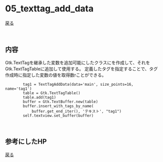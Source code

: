 # 05_texttag_add_data

[戻る](../README.md)

<br>

## 内容 

Gtk.TextTagを継承した変数を追加可能にしたクラスにを作成して、それをGtk.TextTagTableに追加して使用する。
定義したタグを指定することで、タグ作成時に指定した変数の値を取得数rことができる。

```
        tag1 = TextTagAddData(data='main', size_points=16, name='tag1')
        table = Gtk.TextTagTable()
        table.add(tag1)
        buffer = Gtk.TextBuffer.new(table)
        buffer.insert_with_tags_by_name(
            buffer.get_end_iter(), 'テキスト', "tag1")
        self.textview.set_buffer(buffer)
```

<br>

## 参考にしたHP

[戻る](../README.md)
